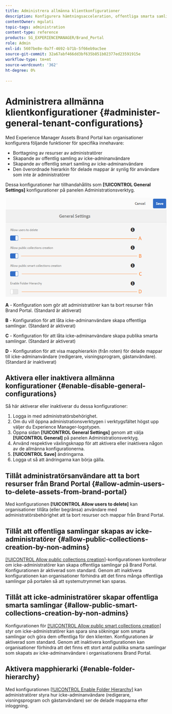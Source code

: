 ```yaml
---
title: Administrera allmänna klientkonfigurationer
description: Konfigurera hämtningsacceleration, offentliga smarta samlingar, skapande av offentliga samlingar och gör det möjligt för administratörsanvändare att ta bort resurser på klientorganisationer.
contentOwner: mgulati
topic-tags: administration
content-type: reference
products: SG_EXPERIENCEMANAGER/Brand_Portal
role: Admin
exl-id: 5607be8e-0a7f-4692-b71b-5f66eb9ac5ee
source-git-commit: 32a67abf466dd3bf635b851b02377ed23591915e
workflow-type: tm+mt
source-wordcount: '362'
ht-degree: 0%

---
```


# Administrera allmänna klientkonfigurationer {#administer-general-tenant-configurations}

Med Experience Manager Assets Brand Portal kan organisationer konfigurera följande funktioner för specifika innehavare:

* Borttagning av resurser av administratörer
* Skapande av offentlig samling av icke-adminanvändare
* Skapande av offentlig smart samling av icke-adminanvändare
* Den överordnade hierarkin för delade mappar är synlig för användare som inte är administratörer

Dessa konfigurationer har tillhandahållits som **[!UICONTROL General Settings]** konfigurationer på panelen Administrationsverktyg.

![](assets/general-config.png)

**A** - Konfiguration som gör att administratörer kan ta bort resurser från Brand Portal. (Standard är aktiverat)

**B** - Konfiguration för att låta icke-adminanvändare skapa offentliga samlingar. (Standard är aktiverat)

**C** - Konfiguration för att låta icke-adminanvändare skapa publika smarta samlingar. (Standard är aktiverat)

**D** - Konfiguration för att visa mapphierarkin (från roten) för delade mappar till icke-adminanvändare (redigerare, visningsprogram, gästanvändare). (Standard är inaktiverat)

## Aktivera eller inaktivera allmänna konfigurationer {#enable-disable-general-configurations}

Så här aktiverar eller inaktiverar du dessa konfigurationer:

1. Logga in med administratörsbehörighet.
1. Om du vill öppna administrationsverktygen i verktygsfältet högst upp väljer du Experience Manager-logotypen.
1. Öppna sidan **[!UICONTROL General Settings]** genom att välja **[!UICONTROL General]** på panelen Administrationsverktyg.
1. Använd respektive växlingsknapp för att aktivera eller inaktivera någon av de allmänna konfigurationerna.
1. **[!UICONTROL Save]** ändringarna.
1. Logga ut så att ändringarna kan börja gälla.

## Tillåt administratörsanvändare att ta bort resurser från Brand Portal {#allow-admin-users-to-delete-assets-from-brand-portal}

Med konfigurationen **[!UICONTROL Allow users to delete]** kan organisationer tillåta (eller begränsa) användare med administratörsbehörighet att ta bort resurser och mappar från Brand Portal.

## Tillåt att offentliga samlingar skapas av icke-administratörer {#allow-public-collections-creation-by-non-admins}

[[!UICONTROL Allow public collections creation]](../using/brand-portal-share-collection.md#main-pars-text-1915052376)-konfigurationen kontrollerar om icke-administratörer kan skapa offentliga samlingar på Brand Portal. Konfigurationen är aktiverad som standard. Genom att inaktivera konfigurationen kan organisationer förhindra att det finns många offentliga samlingar på portalen så att systemutrymmet kan sparas.

## Tillåt att icke-administratörer skapar offentliga smarta samlingar {#allow-public-smart-collections-creation-by-non-admins}

Konfigurationen för [[!UICONTROL Allow public smart collections creation]](../using/brand-portal-searching.md#main-pars-header-500620467) styr om icke-administratörer kan spara sina sökningar som smarta samlingar och göra dem offentliga för den klienten. Konfigurationen är aktiverad som standard. Genom att inaktivera konfigurationen kan organisationer förhindra att det finns ett stort antal publika smarta samlingar som skapats av icke-adminanvändare i organisationens Brand Portal.

<!-- 
## Allow download acceleration {#allow-download-acceleration}

[[!UICONTROL Allow download acceleration]](../using/accelerated-download.md) configuration lets the organizations to allow accelerated downloads of assets from Brand Portal and shared links, by integrating with IBM Aspera Connect that is an install-on-demand application. The application uses proprietary technology to remove TCP overheads.
-->

## Aktivera mapphierarki {#enable-folder-hierarchy}

Med konfigurationen [[!UICONTROL Enable Folder Hierarchy]](../using/brand-portal-sharing-folders.md#non-admin-user-access-to-shared-folders) kan administratörer styra hur icke-adminanvändare (redigerare, visningsprogram och gästanvändare) ser de delade mapparna efter inloggning.
